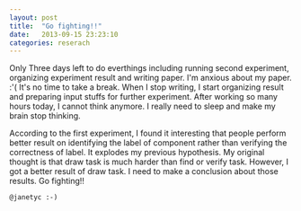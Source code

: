 ```yaml
---
layout: post
title:  "Go fighting!!"
date:   2013-09-15 23:23:10
categories: reserach
---
```

Only Three days left to do everthings including running second experiment, organizing experiment result and writing paper. I'm anxious about my paper. :'( It's no time to take a break. When I stop writing, I start organizing result and preparing input stuffs for further experiment. After working so many hours today, I cannot think anymore. I really need to sleep and make my brain stop thinking. 

According to the first experiment, I found it interesting that people perform better result on identifying the label of component rather than verifying the correctness of label. It explodes my previous hypothesis. My original thought is that draw task is much harder than find or verify task. However, I got a better result of draw task. I need to make a conclusion about those results. Go fighting!!

`@janetyc :-)`

